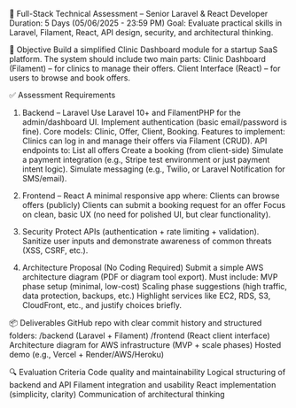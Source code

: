 🧪 Full-Stack Technical Assessment – Senior Laravel & React Developer
Duration: 5 Days (05/06/2025 - 23:59 PM)
Goal: Evaluate practical skills in Laravel, Filament, React, API design, security, and architectural thinking.

🎯 Objective
Build a simplified Clinic Dashboard module for a startup SaaS platform.
The system should include two main parts:
Clinic Dashboard (Filament) – for clinics to manage their offers.
Client Interface (React) – for users to browse and book offers.

✅ Assessment Requirements
1. Backend – Laravel
Use Laravel 10+ and FilamentPHP for the admin/dashboard UI.
Implement authentication (basic email/password is fine).
Core models: Clinic, Offer, Client, Booking.
Features to implement:
Clinics can log in and manage their offers via Filament (CRUD).
API endpoints to:
List all offers
Create a booking (from client-side)
Simulate a payment integration (e.g., Stripe test environment or just payment intent logic).
Simulate messaging (e.g., Twilio, or Laravel Notification for SMS/email).




2. Frontend – React
A minimal responsive app where:
Clients can browse offers (publicly)
Clients can submit a booking request for an offer
Focus on clean, basic UX (no need for polished UI, but clear functionality).

3. Security
Protect APIs (authentication + rate limiting + validation).
Sanitize user inputs and demonstrate awareness of common threats (XSS, CSRF, etc.).

4. Architecture Proposal (No Coding Required)
Submit a simple AWS architecture diagram (PDF or diagram tool export).
Must include:
MVP phase setup (minimal, low-cost)
Scaling phase suggestions (high traffic, data protection, backups, etc.)
Highlight services like EC2, RDS, S3, CloudFront, etc., and justify choices briefly.

📦 Deliverables
GitHub repo with clear commit history and structured folders:
/backend (Laravel + Filament)
/frontend (React client interface)
Architecture diagram for AWS infrastructure (MVP + scale phases)
Hosted demo (e.g., Vercel + Render/AWS/Heroku)

🔍 Evaluation Criteria
Code quality and maintainability
Logical structuring of backend and API
Filament integration and usability
React implementation (simplicity, clarity)
Communication of architectural thinking
